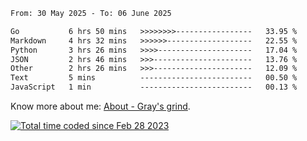 <!--START_SECTION:waka-->

```txt
From: 30 May 2025 - To: 06 June 2025

Go           6 hrs 50 mins   >>>>>>>>-----------------   33.95 %
Markdown     4 hrs 32 mins   >>>>>>-------------------   22.55 %
Python       3 hrs 26 mins   >>>>---------------------   17.04 %
JSON         2 hrs 46 mins   >>>----------------------   13.76 %
Other        2 hrs 26 mins   >>>----------------------   12.09 %
Text         5 mins          -------------------------   00.50 %
JavaScript   1 min           -------------------------   00.13 %
```

<!--END_SECTION:waka-->

<!-- [![grayxu's github stats](https://github-readme-stats.vercel.app/api?username=grayxu&count_private=true&show_icons=true)](https://github.com/grayxu) -->

Know more about me: [About - Gray's grind](https://www.grayxu.cn/).
<p align="left">
  <a href="https://wakatime.com/@c69eb31e-43a1-463f-8968-c3449e386f57"><img src="https://wakatime.com/badge/user/c69eb31e-43a1-463f-8968-c3449e386f57.svg" title="Total time coded since Feb 28 2023" /></a>
</p>

